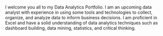 I welcome you all to my Data Analytics Portfolio.
I am an upcoming data analyst with experience in using some tools and technologies to collect, organize, and analyze data to inform business decisions. I am proficient in Excel and have a solid understanding of data analytics techniques such as dashboard building, data mining, statistics, and critical thinking.
